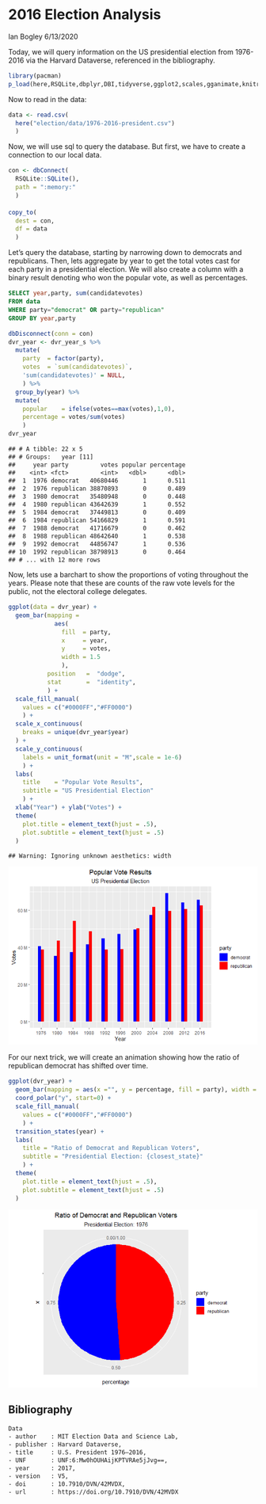 2016 Election Analysis
================
Ian Bogley
6/13/2020

Today, we will query information on the US presidential election from
1976-2016 via the Harvard Dataverse, referenced in the bibliography.

``` r
library(pacman)
p_load(here,RSQLite,dbplyr,DBI,tidyverse,ggplot2,scales,gganimate,knitr,gifski,png)
```

Now to read in the data:

``` r
data <- read.csv(
  here("election/data/1976-2016-president.csv")
  )
```

Now, we will use sql to query the database. But first, we have to create
a connection to our local data.

``` r
con <- dbConnect(
  RSQLite::SQLite(), 
  path = ":memory:"
  )

copy_to(
  dest = con, 
  df = data
  )
```

Let’s query the database, starting by narrowing down to democrats and
republicans. Then, lets aggregate by year to get the total votes cast
for each party in a presidential election. We will also create a column
with a binary result denoting who won the popular vote, as well as
percentages.

``` sql
SELECT year,party, sum(candidatevotes)
FROM data
WHERE party="democrat" OR party="republican"
GROUP BY year,party
```

``` r
dbDisconnect(conn = con)
dvr_year <- dvr_year_s %>%
  mutate(
    party  = factor(party),
    votes  = `sum(candidatevotes)`,
    'sum(candidatevotes)' = NULL,
    ) %>%
  group_by(year) %>%
  mutate(
    popular    = ifelse(votes==max(votes),1,0),
    percentage = votes/sum(votes)
    )
dvr_year
```

    ## # A tibble: 22 x 5
    ## # Groups:   year [11]
    ##     year party         votes popular percentage
    ##    <int> <fct>         <int>   <dbl>      <dbl>
    ##  1  1976 democrat   40680446       1      0.511
    ##  2  1976 republican 38870893       0      0.489
    ##  3  1980 democrat   35480948       0      0.448
    ##  4  1980 republican 43642639       1      0.552
    ##  5  1984 democrat   37449813       0      0.409
    ##  6  1984 republican 54166829       1      0.591
    ##  7  1988 democrat   41716679       0      0.462
    ##  8  1988 republican 48642640       1      0.538
    ##  9  1992 democrat   44856747       1      0.536
    ## 10  1992 republican 38798913       0      0.464
    ## # ... with 12 more rows

Now, lets use a barchart to show the proportions of voting throughout
the years. Please note that these are counts of the raw vote levels for
the public, not the electoral college delegates.

``` r
ggplot(data = dvr_year) +
  geom_bar(mapping = 
             aes(
               fill  = party, 
               x     = year,
               y     = votes,
               width = 1.5
               ),
           position   =  "dodge",
           stat       =  "identity",
           ) +
  scale_fill_manual(
    values = c("#0000FF","#FF0000")
    ) +
  scale_x_continuous(
    breaks = unique(dvr_year$year)
  ) +
  scale_y_continuous(
    labels = unit_format(unit = "M",scale = 1e-6)
    ) +
  labs(
    title    = "Popular Vote Results",
    subtitle = "US Presidential Election"
    ) +
  xlab("Year") + ylab("Votes") +
  theme(
    plot.title = element_text(hjust = .5),
    plot.subtitle = element_text(hjust = .5)
  )
```

    ## Warning: Ignoring unknown aesthetics: width

![](election_files/figure-gfm/plot1-1.png)<!-- -->

For our next trick, we will create an animation showing how the ratio of
republican democrat has shifted over time.

``` r
ggplot(dvr_year) +
  geom_bar(mapping = aes(x ="", y = percentage, fill = party), width = 1, stat = "identity") +
  coord_polar("y", start=0) +
  scale_fill_manual(
    values = c("#0000FF","#FF0000")
    ) +
  transition_states(year) +
  labs(
    title = "Ratio of Democrat and Republican Voters",
    subtitle = "Presidential Election: {closest_state}"
    ) +
  theme(
    plot.title = element_text(hjust = .5),
    plot.subtitle = element_text(hjust = .5)
  )
```

![](election_files/figure-gfm/anim-1.gif)<!-- -->

## Bibliography

``` bibliography
Data
- author    : MIT Election Data and Science Lab,
- publisher : Harvard Dataverse,
- title     : U.S. President 1976–2016,
- UNF       : UNF:6:Mw0hOUHAijKPTVRAe5jJvg==,
- year      : 2017,
- version   : V5,
- doi       : 10.7910/DVN/42MVDX,
- url       : https://doi.org/10.7910/DVN/42MVDX
```
